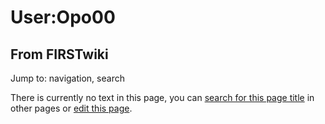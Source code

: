 # User:Opo00

## From FIRSTwiki

Jump to: navigation, search

There is currently no text in this page, you can [search for this page title](Special:Search/Opo00 "Special:Search/Opo00") in other pages or [edit this page](http://www.firstwiki.net/index.php?title=User:Opo00&action=edit "http://www.firstwiki.net/index.php?title=User:Opo00&action=edit").
